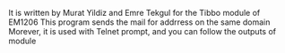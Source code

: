 It is written by Murat Yildiz and Emre Tekgul for the Tibbo module of EM1206
This program sends the mail for addrress on the same domain
Morever, it is used with Telnet prompt, and you can follow the outputs of module
